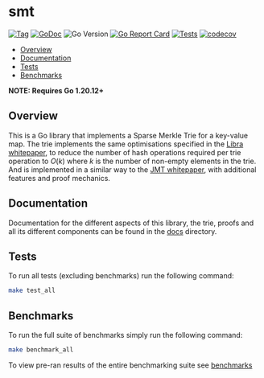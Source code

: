 # smt

[![Tag](https://img.shields.io/github/v/tag/pokt-network/smt.svg?sort=semver)](https://img.shields.io/github/v/tag/pokt-network/smt.svg?sort=semver)
[![GoDoc](https://godoc.org/github.com/pokt-network/smt?status.svg)](https://godoc.org/github.com/pokt-network/smt)
![Go Version](https://img.shields.io/github/go-mod/go-version/pokt-network/smt)
[![Go Report Card](https://goreportcard.com/badge/github.com/pokt-network/smt)](https://goreportcard.com/report/github.com/pokt-network/smt)
[![Tests](https://github.com/pokt-network/smt/actions/workflows/test.yml/badge.svg)](https://github.com/pokt-network/smt/actions/workflows/test.yml)
[![codecov](https://codecov.io/gh/pokt-network/smt/branch/main/graph/badge.svg)](https://codecov.io/gh/pokt-network/smt)

<!-- toc -->

- [Overview](#overview)
- [Documentation](#documentation)
- [Tests](#tests)
- [Benchmarks](#benchmarks)

<!-- tocstop -->

**NOTE: Requires Go 1.20.12+**

## Overview

This is a Go library that implements a Sparse Merkle Trie for a key-value map.
The trie implements the same optimisations specified in the [Libra whitepaper],
to reduce the number of hash operations required per trie operation to $O(k)$
where $k$ is the number of non-empty elements in the trie. And is implemented
in a similar way to the [JMT whitepaper], with additional features and proof
mechanics.

## Documentation

Documentation for the different aspects of this library, the trie, proofs and
all its different components can be found in the [docs](./docs/) directory.

## Tests

To run all tests (excluding benchmarks) run the following command:

```sh
make test_all
```

## Benchmarks

To run the full suite of benchmarks simply run the following command:

```sh
make benchmark_all
```

To view pre-ran results of the entire benchmarking suite see
[benchmarks](./docs/benchmarks.md)

[jmt whitepaper]: https://developers.diem.com/papers/jellyfish-merkle-tree/2021-01-14.pdf
[libra whitepaper]: https://diem-developers-components.netlify.app/papers/the-diem-blockchain/2020-05-26.pdf
